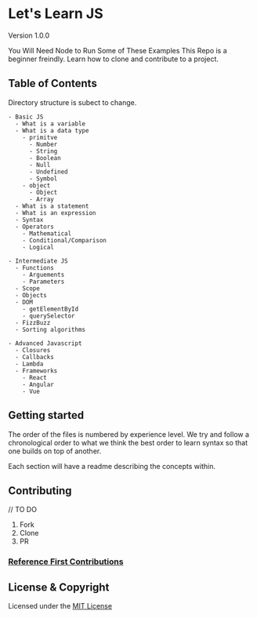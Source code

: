 # Let's Learn JS
Version 1.0.0

You Will Need Node to Run Some of These Examples
This Repo is a beginner freindly. Learn how to clone and contribute to a project. 
## Table of Contents
Directory structure is subect to change.

```
- Basic JS
  - What is a variable
  - What is a data type
    - primitve
      - Number
      - String
      - Boolean
      - Null
      - Undefined
      - Symbol
    - object
      - Object 
      - Array
  - What is a statement
  - What is an expression
  - Syntax
  - Operators
    - Mathematical
    - Conditional/Comparison
    - Logical
  
- Intermediate JS
  - Functions
    - Arguements 
    - Parameters
  - Scope
  - Objects
  - DOM
    - getElementById
    - querySelector
  - FizzBuzz
  - Sorting algorithms

- Advanced Javascript
  - Closures
  - Callbacks
  - Lambda
  - Frameworks
    - React
    - Angular
    - Vue
```
## Getting started

The order of the files is numbered by experience level. We try and follow a chronological order to what we think the best order to learn syntax so that one builds on top of another.

Each section will have a readme describing the concepts within.

## Contributing 
// TO DO
 1. Fork
 2. Clone
 3. PR
### [Reference First Contributions](https://github.com/firstcontributions/first-contributions)

## License & Copyright
Licensed under the [MIT License](LICENSE)